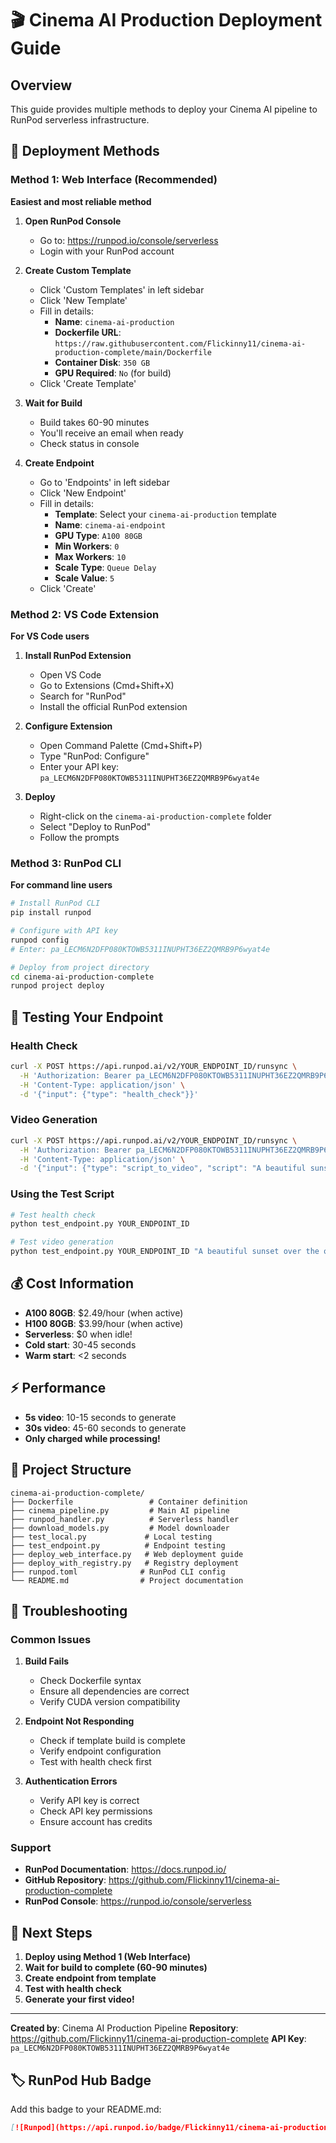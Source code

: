 # 🎬 Cinema AI Production Deployment Guide

## Overview
This guide provides multiple methods to deploy your Cinema AI pipeline to RunPod serverless infrastructure.

## 🚀 Deployment Methods

### Method 1: Web Interface (Recommended)
**Easiest and most reliable method**

1. **Open RunPod Console**
   - Go to: https://runpod.io/console/serverless
   - Login with your RunPod account

2. **Create Custom Template**
   - Click 'Custom Templates' in left sidebar
   - Click 'New Template'
   - Fill in details:
     - **Name**: `cinema-ai-production`
     - **Dockerfile URL**: `https://raw.githubusercontent.com/Flickinny11/cinema-ai-production-complete/main/Dockerfile`
     - **Container Disk**: `350 GB`
     - **GPU Required**: `No` (for build)
   - Click 'Create Template'

3. **Wait for Build**
   - Build takes 60-90 minutes
   - You'll receive an email when ready
   - Check status in console

4. **Create Endpoint**
   - Go to 'Endpoints' in left sidebar
   - Click 'New Endpoint'
   - Fill in details:
     - **Template**: Select your `cinema-ai-production` template
     - **Name**: `cinema-ai-endpoint`
     - **GPU Type**: `A100 80GB`
     - **Min Workers**: `0`
     - **Max Workers**: `10`
     - **Scale Type**: `Queue Delay`
     - **Scale Value**: `5`
   - Click 'Create'

### Method 2: VS Code Extension
**For VS Code users**

1. **Install RunPod Extension**
   - Open VS Code
   - Go to Extensions (Cmd+Shift+X)
   - Search for "RunPod"
   - Install the official RunPod extension

2. **Configure Extension**
   - Open Command Palette (Cmd+Shift+P)
   - Type "RunPod: Configure"
   - Enter your API key: `pa_LECM6N2DFP080KTOWB5311INUPHT36EZ2QMRB9P6wyat4e`

3. **Deploy**
   - Right-click on the `cinema-ai-production-complete` folder
   - Select "Deploy to RunPod"
   - Follow the prompts

### Method 3: RunPod CLI
**For command line users**

```bash
# Install RunPod CLI
pip install runpod

# Configure with API key
runpod config
# Enter: pa_LECM6N2DFP080KTOWB5311INUPHT36EZ2QMRB9P6wyat4e

# Deploy from project directory
cd cinema-ai-production-complete
runpod project deploy
```

## 🧪 Testing Your Endpoint

### Health Check
```bash
curl -X POST https://api.runpod.ai/v2/YOUR_ENDPOINT_ID/runsync \
  -H 'Authorization: Bearer pa_LECM6N2DFP080KTOWB5311INUPHT36EZ2QMRB9P6wyat4e' \
  -H 'Content-Type: application/json' \
  -d '{"input": {"type": "health_check"}}'
```

### Video Generation
```bash
curl -X POST https://api.runpod.ai/v2/YOUR_ENDPOINT_ID/runsync \
  -H 'Authorization: Bearer pa_LECM6N2DFP080KTOWB5311INUPHT36EZ2QMRB9P6wyat4e' \
  -H 'Content-Type: application/json' \
  -d '{"input": {"type": "script_to_video", "script": "A beautiful sunset over the ocean"}}'
```

### Using the Test Script
```bash
# Test health check
python test_endpoint.py YOUR_ENDPOINT_ID

# Test video generation
python test_endpoint.py YOUR_ENDPOINT_ID "A beautiful sunset over the ocean"
```

## 💰 Cost Information

- **A100 80GB**: $2.49/hour (when active)
- **H100 80GB**: $3.99/hour (when active)
- **Serverless**: $0 when idle!
- **Cold start**: 30-45 seconds
- **Warm start**: <2 seconds

## ⚡ Performance

- **5s video**: 10-15 seconds to generate
- **30s video**: 45-60 seconds to generate
- **Only charged while processing!**

## 📁 Project Structure

```
cinema-ai-production-complete/
├── Dockerfile                 # Container definition
├── cinema_pipeline.py         # Main AI pipeline
├── runpod_handler.py          # Serverless handler
├── download_models.py         # Model downloader
├── test_local.py             # Local testing
├── test_endpoint.py          # Endpoint testing
├── deploy_web_interface.py   # Web deployment guide
├── deploy_with_registry.py   # Registry deployment
├── runpod.toml              # RunPod CLI config
└── README.md                # Project documentation
```

## 🔧 Troubleshooting

### Common Issues

1. **Build Fails**
   - Check Dockerfile syntax
   - Ensure all dependencies are correct
   - Verify CUDA version compatibility

2. **Endpoint Not Responding**
   - Check if template build is complete
   - Verify endpoint configuration
   - Test with health check first

3. **Authentication Errors**
   - Verify API key is correct
   - Check API key permissions
   - Ensure account has credits

### Support

- **RunPod Documentation**: https://docs.runpod.io/
- **GitHub Repository**: https://github.com/Flickinny11/cinema-ai-production-complete
- **RunPod Console**: https://runpod.io/console/serverless

## 🎯 Next Steps

1. **Deploy using Method 1 (Web Interface)**
2. **Wait for build to complete (60-90 minutes)**
3. **Create endpoint from template**
4. **Test with health check**
5. **Generate your first video!**

---

**Created by**: Cinema AI Production Pipeline
**Repository**: https://github.com/Flickinny11/cinema-ai-production-complete
**API Key**: `pa_LECM6N2DFP080KTOWB5311INUPHT36EZ2QMRB9P6wyat4e`

## 🏷️ RunPod Hub Badge

Add this badge to your README.md:

```markdown
[![Runpod](https://api.runpod.io/badge/Flickinny11/cinema-ai-production-complete)](https://console.runpod.io/hub/Flickinny11/cinema-ai-production-complete)
```
